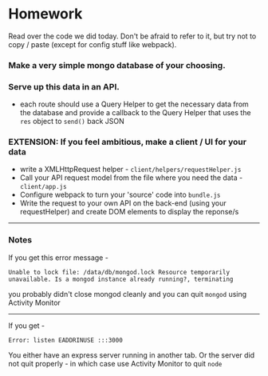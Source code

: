 # Homework

Read over the code we did today. Don't be afraid to refer to it, but try not to copy / paste (except for config stuff like webpack).

### Make a very simple mongo database of your choosing.

<!-- - create a seed file (`use` a database `dropDatabase`, `insert` some documents)
- you can use `mongo < seed_data.js` (with `mongod` running in its own tab) to seed (and test) the database -->

### Serve up this data in an API.

<!-- - create a `server.js` with `express` with index and \<your resource\> `controllers` that use the express `Router` -->
<!-- - make a Query Helper. It should -
  - have functions to return the expected data (e.g. `all` returns all documents for that resource / collection)
  - these functions `connect` to the database `find` and convert `toArray` (via callbacks). Then run the callback provided in next step supplying the `docs` as an argument -->
- each route should use a Query Helper to get the necessary data from the database and provide a callback to the Query Helper that uses the `res` object to `send()` back JSON

### EXTENSION: If you feel ambitious, make a client / UI for your data
- write a XMLHttpRequest helper  - `client/helpers/requestHelper.js`
- Call your API request model from the file where you need the data - `client/app.js`
- Configure webpack to turn your 'source' code into `bundle.js`
- Write the request to your own API on the back-end (using your requestHelper) and create DOM elements to display the reponse/s

---
### Notes
If you get this error message -    

`Unable to lock file: /data/db/mongod.lock Resource temporarily unavailable. Is a mongod instance already running?, terminating`

you probably didn't close mongod cleanly and you can quit `mongod` using Activity Monitor

---
If you get -   

`Error: listen EADDRINUSE :::3000`

You either have an express server running in another tab. Or the server did not quit properly - in which case use Activity Monitor to quit `node`
